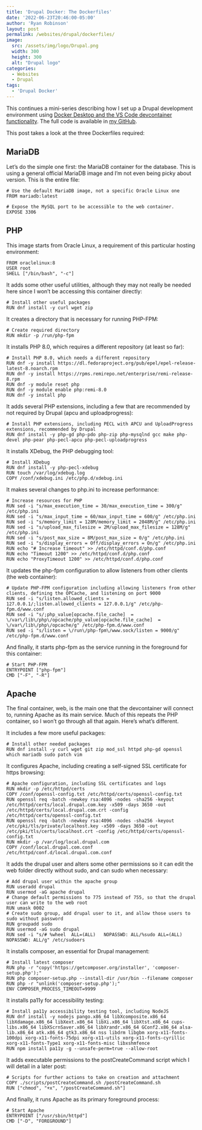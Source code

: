 ```yaml
---
title: 'Drupal Docker: The Dockerfiles'
date: '2022-06-23T20:46:00-05:00'
author: 'Ryan Robinson'
layout: post
permalink: /websites/drupal/dockerfiles/
image: 
  src: /assets/img/logo/Drupal.png
  width: 300
  height: 300
  alt: "Drupal logo"
categories:
  - Websites
  - Drupal
tags:
  - 'Drupal Docker'
---
```


This continues a mini-series describing how I set up a Drupal development environment using [Docker Desktop and the VS Code devcontainer functionality](/tags/drupal-docker/). The full code is available in [my GitHub](https://github.com/ryan-l-robinson/Drupal-Devcontainer).

This post takes a look at the three Dockerfiles required:

## MariaDB

Let’s do the simple one first: the MariaDB container for the database. This is using a general official MariaDB image and I’m not even being picky about version. This is the entire file:

```docker
# Use the default MariaDB image, not a specific Oracle Linux one
FROM mariadb:latest

# Expose the MySQL port to be accessible to the web container.
EXPOSE 3306
```

## PHP

This image starts from Oracle Linux, a requirement of this particular hosting environment:

```docker
FROM oraclelinux:8
USER root
SHELL ["/bin/bash", "-c"]
```

It adds some other useful utilities, although they may not really be needed here since I won’t be accessing this container directly:

```docker
# Install other useful packages
RUN dnf install -y curl wget zip
```

It creates a directory that is necessary for running PHP-FPM:

```docker
# Create required directory
RUN mkdir -p /run/php-fpm
```

It installs PHP 8.0, which requires a different repository (at least so far):

```docker
# Install PHP 8.0, which needs a different repository
RUN dnf -y install https://dl.fedoraproject.org/pub/epel/epel-release-latest-8.noarch.rpm
RUN dnf -y install https://rpms.remirepo.net/enterprise/remi-release-8.rpm
RUN dnf -y module reset php
RUN dnf -y module enable php:remi-8.0
RUN dnf -y install php
```

It adds several PHP extensions, including a few that are recommended by not required by Drupal (apcu and uploadprogress):

```docker
# Install PHP extensions, including PECL with APCU and UploadProgress extensions, recommended by Drupal
RUN dnf install -y php-gd php-pdo php-zip php-mysqlnd gcc make php-devel php-pear php-pecl-apcu php-pecl-uploadprogress
```

It installs XDebug, the PHP debugging tool:

```docker
# Install XDebug
RUN dnf install -y php-pecl-xdebug
RUN touch /var/log/xdebug.log
COPY /conf/xdebug.ini /etc/php.d/xdebug.ini
```

It makes several changes to php.ini to increase performance:

```docker
# Increase resources for PHP
RUN sed -i "s/max_execution_time = 30/max_execution_time = 300/g" /etc/php.ini
RUN sed -i "s/max_input_time = 60/max_input_time = 600/g" /etc/php.ini
RUN sed -i "s/memory_limit = 128M/memory_limit = 2048M/g" /etc/php.ini
RUN sed -i "s/upload_max_filesize = 2M/upload_max_filesize = 128M/g" /etc/php.ini
RUN sed -i "s/post_max_size = 8M/post_max_size = 0/g" /etc/php.ini
RUN sed -i "s/display_errors = Off/display_errors = On/g" /etc/php.ini
RUN echo "# Increase timeout" >> /etc/httpd/conf.d/php.conf
RUN echo "Timeout 1200" >> /etc/httpd/conf.d/php.conf
RUN echo "ProxyTimeout 1200" >> /etc/httpd/conf.d/php.conf
```

It updates the php-fpm configuration to allow listeners from other clients (the web container):

```docker
# Update PHP-FPM configuration including allowing listeners from other clients, defining the OPCache, and listening on port 9000
RUN sed -i "s/listen.allowed_clients = 127.0.0.1/;listen.allowed_clients = 127.0.0.1/g" /etc/php-fpm.d/www.conf
RUN sed -i "s/;php_value[opcache.file_cache]  = \/var\/lib\/php\/opcache/php_value[opcache.file_cache]  = \/var\/lib\/php\/opcache/g" /etc/php-fpm.d/www.conf
RUN sed -i "s/listen = \/run\/php-fpm\/www.sock/listen = 9000/g" /etc/php-fpm.d/www.conf
```

And finally, it starts php-fpm as the service running in the foreground for this container:

```docker
# Start PHP-FPM
ENTRYPOINT ["php-fpm"]
CMD ["-F", "-R"]
```

## Apache

The final container, web, is the main one that the devcontainer will connect to, running Apache as its main service. Much of this repeats the PHP container, so I won’t go through all that again. Here’s what’s different.

It includes a few more useful packages:

```docker
# Install other needed packages
RUN dnf install -y curl wget git zip mod_ssl httpd php-gd openssl which mariadb sudo patch vim
```

It configures Apache, including creating a self-signed SSL certificate for https browsing:

```docker
# Apache configuration, including SSL certificates and logs
RUN mkdir -p /etc/httpd/certs
COPY /conf/openssl-config.txt /etc/httpd/certs/openssl-config.txt
RUN openssl req -batch -newkey rsa:4096 -nodes -sha256 -keyout /etc/httpd/certs/local.drupal.com.key -x509 -days 3650 -out /etc/httpd/certs/local.drupal.com.crt -config /etc/httpd/certs/openssl-config.txt
RUN openssl req -batch -newkey rsa:4096 -nodes -sha256 -keyout /etc/pki/tls/private/localhost.key -x509 -days 3650 -out /etc/pki/tls/certs/localhost.crt -config /etc/httpd/certs/openssl-config.txt
RUN mkdir -p /var/log/local.drupal.com
COPY /conf/local.drupal.com.conf /etc/httpd/conf.d/local.drupal.com.conf
```

It adds the drupal user and alters some other permissions so it can edit the web folder directly without sudo, and can sudo when necessary:

```docker
# Add drupal user within the apache group
RUN useradd drupal
RUN usermod -aG apache drupal
# Change default permissions to 775 instead of 755, so that the drupal user can write to the web root
RUN umask 0002
# Create sudo group, add drupal user to it, and allow those users to sudo without password
RUN groupadd sudo
RUN usermod -aG sudo drupal
RUN sed -i "s/# %wheel	ALL=(ALL)	NOPASSWD: ALL/%sudo	ALL=(ALL)	NOPASSWD: ALL/g" /etc/sudoers
```

It installs composer, an essential for Drupal management:

```docker
# Install latest composer
RUN php -r "copy('https://getcomposer.org/installer', 'composer-setup.php');"
RUN php composer-setup.php --install-dir /usr/bin --filename composer
RUN php -r "unlink('composer-setup.php');"
ENV COMPOSER_PROCESS_TIMEOUT=9999
```

It installs pa11y for accessibility testing:

```docker
# Install pa11y accessibility testing tool, including NodeJS
RUN dnf install -y nodejs pango.x86_64 libXcomposite.x86_64 libXdamage.x86_64 libXext.x86_64 libXi.x86_64 libXtst.x86_64 cups-libs.x86_64 libXScrnSaver.x86_64 libXrandr.x86_64 GConf2.x86_64 alsa-lib.x86_64 atk.x86_64 gtk3.x86_64 nss libdrm libgbm xorg-x11-fonts-100dpi xorg-x11-fonts-75dpi xorg-x11-utils xorg-x11-fonts-cyrillic xorg-x11-fonts-Type1 xorg-x11-fonts-misc libxshmfence
RUN npm install pa11y -g --unsafe-perm=true --allow-root
```

It adds executable permissions to the postCreateCommand script which I will detail in a later post:

```docker
# Scripts for further actions to take on creation and attachment
COPY ./scripts/postCreateCommand.sh /postCreateCommand.sh
RUN ["chmod", "+x", "/postCreateCommand.sh"]
```

And finally, it runs Apache as its primary foreground process:

```docker
# Start Apache
ENTRYPOINT ["/usr/sbin/httpd"]
CMD ["-D", "FOREGROUND"]
```
